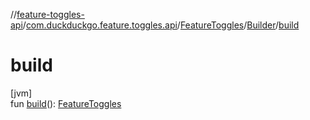 //[feature-toggles-api](../../../../index.md)/[com.duckduckgo.feature.toggles.api](../../index.md)/[FeatureToggles](../index.md)/[Builder](index.md)/[build](build.md)

# build

[jvm]\
fun [build](build.md)(): [FeatureToggles](../index.md)
